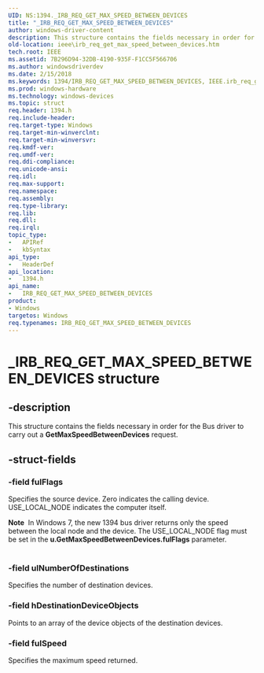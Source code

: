 ```yaml
---
UID: NS:1394._IRB_REQ_GET_MAX_SPEED_BETWEEN_DEVICES
title: "_IRB_REQ_GET_MAX_SPEED_BETWEEN_DEVICES"
author: windows-driver-content
description: This structure contains the fields necessary in order for the Bus driver to carry out a GetMaxSpeedBetweenDevices request.
old-location: ieee\irb_req_get_max_speed_between_devices.htm
tech.root: IEEE
ms.assetid: 7B296D94-32DB-4190-935F-F1CC5F566706
ms.author: windowsdriverdev
ms.date: 2/15/2018
ms.keywords: 1394/IRB_REQ_GET_MAX_SPEED_BETWEEN_DEVICES, IEEE.irb_req_get_max_speed_between_devices, IRB_REQ_GET_MAX_SPEED_BETWEEN_DEVICES, IRB_REQ_GET_MAX_SPEED_BETWEEN_DEVICES structure [Buses], _IRB_REQ_GET_MAX_SPEED_BETWEEN_DEVICES
ms.prod: windows-hardware
ms.technology: windows-devices
ms.topic: struct
req.header: 1394.h
req.include-header: 
req.target-type: Windows
req.target-min-winverclnt: 
req.target-min-winversvr: 
req.kmdf-ver: 
req.umdf-ver: 
req.ddi-compliance: 
req.unicode-ansi: 
req.idl: 
req.max-support: 
req.namespace: 
req.assembly: 
req.type-library: 
req.lib: 
req.dll: 
req.irql: 
topic_type:
-	APIRef
-	kbSyntax
api_type:
-	HeaderDef
api_location:
-	1394.h
api_name:
-	IRB_REQ_GET_MAX_SPEED_BETWEEN_DEVICES
product:
- Windows
targetos: Windows
req.typenames: IRB_REQ_GET_MAX_SPEED_BETWEEN_DEVICES
---
```


# _IRB_REQ_GET_MAX_SPEED_BETWEEN_DEVICES structure


## -description


This structure contains the fields necessary in order for the Bus driver to carry out a
<b>GetMaxSpeedBetweenDevices</b> request.


## -struct-fields




### -field fulFlags

Specifies the source device. Zero indicates the calling device. USE_LOCAL_NODE indicates the computer itself.

<div class="alert"><b>Note</b>  In Windows 7, the new 1394 bus driver returns only the speed between the local node and the device. The USE_LOCAL_NODE flag must be set in the <b>u.GetMaxSpeedBetweenDevices.fulFlags</b> parameter.</div>
<div> </div>

### -field ulNumberOfDestinations

Specifies the number of destination devices.


### -field hDestinationDeviceObjects

Points to an array of the device objects of the destination devices.


### -field fulSpeed

Specifies the maximum speed returned.

